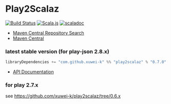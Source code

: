 # Play2Scalaz
[![Build Status](https://secure.travis-ci.org/xuwei-k/play2scalaz.png?branch=master)](http://travis-ci.org/xuwei-k/play2scalaz)
[![Scala.js](https://www.scala-js.org/assets/badges/scalajs-0.6.14.svg)](https://www.scala-js.org)
[![scaladoc](https://javadoc-badge.appspot.com/com.github.xuwei-k/play2scalaz_2.13.svg?label=scaladoc)](https://javadoc-badge.appspot.com/com.github.xuwei-k/play2scalaz_2.13/play2scalaz/index.html?javadocio=true)

- [Maven Central Repository Search](http://search.maven.org/#search%7Cga%7C1%7Cg%3A%22com.github.xuwei-k%22)
- [Maven Central](http://repo1.maven.org/maven2/com/github/xuwei-k/)

### latest stable version (for play-json 2.8.x)

```scala
libraryDependencies += "com.github.xuwei-k" %% "play2scalaz" % "0.7.0"
```

- [API Documentation](https://oss.sonatype.org/service/local/repositories/releases/archive/com/github/xuwei-k/play2scalaz_2.12/0.7.0/play2scalaz_2.12-0.7.0-javadoc.jar/!/index.html)

### for play 2.7.x

see <https://github.com/xuwei-k/play2scalaz/tree/0.6.x>

